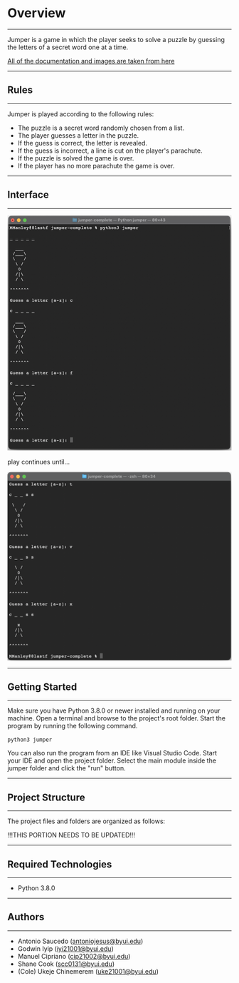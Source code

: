 # Overview
---
Jumper is a game in which the player seeks to solve a puzzle by guessing the letters of a secret word one at a time.

[All of the documentation and images are taken from here](https://byui-cse.github.io/cse210-course-competency/encapsulation/materials/jumper-specification.html)

---
## Rules
---
Jumper is played according to the following rules:

* The puzzle is a secret word randomly chosen from a list.
* The player guesses a letter in the puzzle.
* If the guess is correct, the letter is revealed.
* If the guess is incorrect, a line is cut on the player's parachute.
* If the puzzle is solved the game is over.
* If the player has no more parachute the game is over.

---
## Interface

---
<img src="images/jumper-screenshot-1.png" alt="Jumper Screenshot 1">

play continues until...

<img src="images/jumper-screenshot-2.png" alt="Jumper Screenshot 2">

---
## Getting Started

---
Make sure you have Python 3.8.0 or newer installed and running on your machine. Open a terminal and browse to the project's root folder. Start the program by running the following command.

    python3 jumper

You can also run the program from an IDE like Visual Studio Code. Start your IDE and open the project folder. Select the main module inside the jumper folder and click the "run" button.

---
## Project Structure

---
The project files and folders are organized as follows:

!!!THIS PORTION NEEDS TO BE UPDATED!!!

---
## Required Technologies

---
* Python 3.8.0

---
## Authors

---
* Antonio Saucedo (antoniojesus@byui.edu)
* Godwin Iyip (iyi21001@byui.edu)
* Manuel Cipriano (cip21002@byui.edu)
* Shane Cook (scc0131@byui.edu)
* (Cole) Ukeje Chinemerem (uke21001@byui.edu)